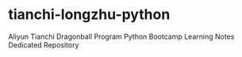 # tianchi-longzhu-python
Aliyun Tianchi Dragonball Program Python Bootcamp Learning Notes Dedicated Repository
